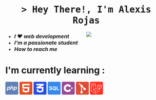 <h1 align="center">
    <samp>
    &gt; Hey There!, I'm Alexis Rojas</b>
    </samp>
</h1>

[<img align="right" width="50%" src="https://github-readme-stats.vercel.app/api/top-langs/?username=Alexis1476&theme=github_dark&layout=compact">](https://github.com/anuraghazra/github-readme-stats)

<h3>

-   ***I ❤️ web development***
-   ***I'm a passionate student***
-   ***How to reach me***

</h3>

# I'm currently learning :

<div>
    <img height=40 src="./imgs/php.svg"/>
    <img height=40 src="./imgs/html.svg"/>
    <img height=40 src="./imgs/css.svg"/>
    <img height=40 src="./imgs/sql.svg"/>
    <img height=40 src="./imgs/cSharp.svg"/>
    <img height=40 src="./imgs/git.svg"/>
    <img height=40 src="./imgs/laravel.svg"/>
</div>
<br>

